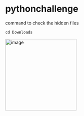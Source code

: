# pythonchallenge

command to check the hidden files
    
    cd Downloads

  <img width="225" height="225" alt="image" src="https://github.com/user-attachments/assets/74c8ef05-8517-4153-965f-99c152f9e643" />

